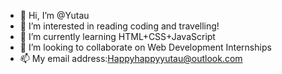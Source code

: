 - 👋 Hi, I’m @Yutau
- 👀 I’m interested in reading coding and travelling!
- 🌱 I’m currently learning HTML+CSS+JavaScript
- 💞️ I’m looking to collaborate on Web Development Internships
- 📫 My email address:Happyhappyyutau@outlook.com

<!---
Yutau/Yutau is a ✨ special ✨ repository because its `README.md` (this file) appears on your GitHub profile.
You can click the Preview link to take a look at your changes.
--->
